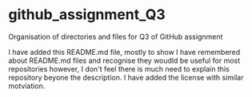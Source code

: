 # github_assignment_Q3
Organisation of directories and files for Q3 of GitHub assignment

I have added this README.md file, mostly to show I have remembered about README.md files and recognise they woudld be useful for most repositories however, I don't feel there is much need to explain this repository beyone the description. I have added the license with similar motviation.
